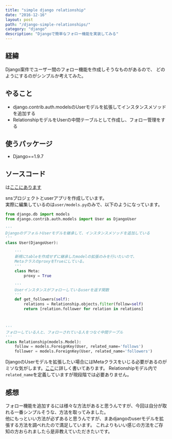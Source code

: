 ```yaml
---
title: "simple django relationship"
date: "2016-12-16"
layout: post
path: "/django-simple-relationships/"
category: "django"
description: "Djangoで簡単なフォロー機能を実装してみる"
---
```


## 経緯
Django案件でユーザー間のフォロー機能を作成しそうなものがあるので、
どのようにするのがシンプルか考えてみた。

## やること
- django.contrib.auth.modelsのUserモデルを拡張してインスタンスメソッドを追加する
- RelationshipモデルをUserの中間テーブルとして作成し、フォロー管理をする

## 使うパッケージ
- Django==1.9.7

## ソースコード
は[ここにあります](https://github.com/oh-sore-takesou/django-simple-relationship)   

snsプロジェクトとuserアプリを作成しています。   
実際に編集しているのは`user/models.py`のみで、以下のようになっています。
```python
from django.db import models
from django.contrib.auth.models import User as DjangoUser

'''
DjangoのデフォルトUserモデルを継承して、インスタンスメソッドを追加している
'''
class User(DjangoUser):

    '''
    新規にtableを作成せずに継承したmodelの拡張のみを行いたいので、
    MetaクラスのproxyをTrueにしている。
    '''
    class Meta:
        proxy = True

    '''
    Userインスタンスがフォローしているuserを返す関数
    '''
    def get_followers(self):
        relations = Relationship.objects.filter(follow=self)
        return [relation.follower for relation in relations]
        


'''
フォローしている人と、フォローされている人をつなぐ中間テーブル
'''
class Relationship(models.Model):
    follow = models.ForeignKey(User, related_name='follows')
    follower = models.ForeignKey(User, related_name='followers')
```

DjangoのUserモデルを拡張したい場合にはMetaクラスをいじる必要があるのがミソな気がします。[ここ](https://simpleisbetterthancomplex.com/tutorial/2016/07/22/how-to-extend-django-user-model.html)に詳しく書いてあります。
Relationshipモデル内で`related_name`を定義していますが現段階では必要ありません。


## 感想
フォロー機能を追加するには様々な方法があると思うんですが、今回は自分が取れる一番シンプルそうな、方法を取ってみました。  
他にもっといい方法が必ずあると思うんですが、まあdjangoのuserモデルを拡張する方法を調べれたので満足しています。
これよりもいい感じの方法をご存知の方おられましたら是非教えていただきたいです。  
